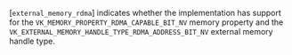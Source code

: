 [`external_memory_rdma`] indicates
whether the implementation has support for the
`VK_MEMORY_PROPERTY_RDMA_CAPABLE_BIT_NV` memory property and the
`VK_EXTERNAL_MEMORY_HANDLE_TYPE_RDMA_ADDRESS_BIT_NV` external memory
handle type.
